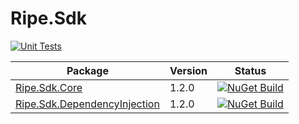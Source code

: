 # Ripe.Sdk
[![Unit Tests](https://github.com/Ripe-Inc/ripe-sdks/actions/workflows/unit-tests.yml/badge.svg)](https://github.com/Ripe-Inc/ripe-sdks/actions/workflows/unit-tests.yml)



Package|Version|Status
-|-|-
[Ripe.Sdk.Core](Ripe.Sdk.Core/README.md)|1.2.0|[![NuGet Build](https://github.com/Ripe-Inc/ripe-sdks/actions/workflows/nuget-publish-core.yml/badge.svg)](https://github.com/Ripe-Inc/ripe-sdks/actions/workflows/nuget-publish-core.yml)
[Ripe.Sdk.DependencyInjection](Ripe.Sdk.DependencyInjection/README.md)|1.2.0|[![NuGet Build](https://github.com/Ripe-Inc/ripe-sdks/actions/workflows/nuget-publish-dependencyinjection.yml/badge.svg)](https://github.com/Ripe-Inc/ripe-sdks/actions/workflows/nuget-publish-dependencyinjection.yml)

